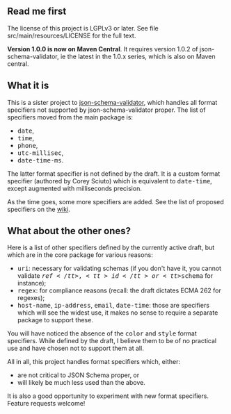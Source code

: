 <h2>Read me first</h2>

<p>The license of this project is LGPLv3 or later. See file
src/main/resources/LICENSE for the full text.</p>

<p><b>Version 1.0.0 is now on Maven Central</b>. It requires version 1.0.2 of
json-schema-validator, ie the latest in the 1.0.x series, which is also on Maven
central.</p>

<h2>What it is</h2>

<p>This is a sister project to <a
href="https://github.com/fge/json-schema-validator">json-schema-validator</a>,
which handles all format specifiers not supported by json-schema-validator
proper. The list of specifiers moved from the main package is:</p>

* <tt>date</tt>,
* <tt>time</tt>,
* <tt>phone</tt>,
* <tt>utc-millisec</tt>,
* <tt>date-time-ms</tt>.

<p>The latter format specifier is not defined by the draft. It is a custom
format specifier (authored by Corey Sciuto) which is equivalent to
<tt>date-time</tt>, except augmented with milliseconds precision.</p>

<p>As the time goes, some more specifiers are added. See the list of proposed
specifiers on the <a
href="https://github.com/fge/json-schema-formats/wiki">wiki</a>.</p>

<h2>What about the other ones?</h2>

<p>Here is a list of other specifiers defined by the currently active draft,
but which are in the core package for various reasons:</p>

* <tt>uri</tt>: necessary for validating schemas (if you don't have it, you
  cannot validate <tt>$ref</tt>, <tt>id</tt> or <tt>$schema</tt> for instance);
* <tt>regex</tt>: for compliance reasons (recall: the draft dictates ECMA 262
  for regexes);
* <tt>host-name</tt>, <tt>ip-address</tt>, <tt>email</tt>, <tt>date-time</tt>:
  those are specifiers which will see the widest use, it makes no sense to
  require a separate package to support these.

<p>You will have noticed the absence of the <tt>color</tt> and <tt>style</tt>
format specifiers. While defined by the draft, I believe them to be of no
practical use and have chosen not to support them at all.</p>

<p>All in all, this project handles format specifiers which, either:</p>

* are not critical to JSON Schema proper, or
* will likely be much less used than the above.

<p>It is also a good opportunity to experiment with new format specifiers.
Feature requests welcome!</p>
